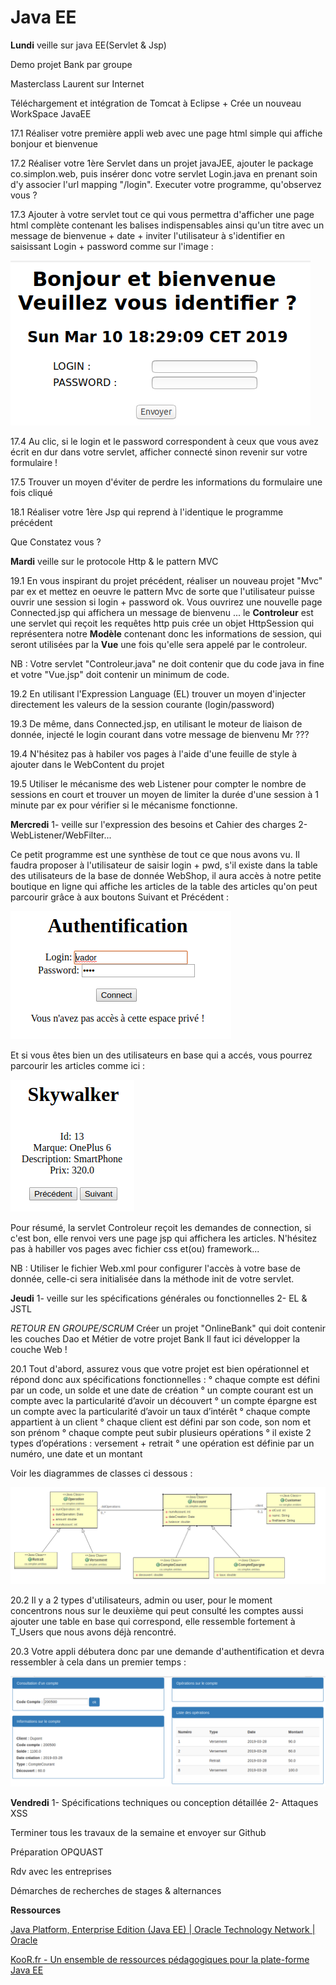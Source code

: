 Java EE
===

**Lundi**
veille sur java EE(Servlet & Jsp)

Demo projet Bank par groupe

Masterclass Laurent sur Internet

Téléchargement et intégration de Tomcat à Eclipse + Crée un nouveau WorkSpace JavaEE

17.1 Réaliser votre première appli web avec une page html simple qui affiche bonjour et bienvenue

17.2 Réaliser votre 1ère Servlet dans un projet javaJEE, ajouter le package co.simplon.web, puis insérer donc votre servlet Login.java en prenant soin d'y associer l'url mapping "/login". Executer votre programme, qu'observez vous ?

17.3 Ajouter à votre servlet tout ce qui vous permettra d'afficher une page html complète contenant les balises indispensables ainsi qu'un titre avec un message de bienvenue + date + inviter l'utilisateur à s'identifier en saisissant Login + password comme sur l'image :

 ![center](/log.png)

17.4 Au clic, si le login et le password correspondent à ceux que vous avez écrit en dur dans votre servlet, afficher connecté sinon revenir sur votre formulaire !

17.5 Trouver un moyen d'éviter de perdre les informations du formulaire une fois cliqué

18.1 Réaliser votre 1ère Jsp qui reprend à l'identique le programme précédent

Que Constatez vous ?

**Mardi**
veille sur le protocole Http & le pattern MVC

19.1 En vous inspirant du projet précédent, réaliser un nouveau projet "Mvc" par ex et mettez en oeuvre le pattern Mvc de sorte que l'utilisateur puisse ouvrir une session si login + password ok. Vous ouvrirez une nouvelle page Connected.jsp qui affichera un message de bienvenu ...
le **Controleur** est une servlet qui reçoit les requêtes http puis crée un objet HttpSession qui représentera notre **Modèle** contenant donc les informations de session, qui seront utilisées par la **Vue** une fois qu'elle sera appelé par le controleur.

NB : Votre servlet "Controleur.java" ne doit contenir que du code java in fine et votre "Vue.jsp" doit contenir un minimum de code.

19.2 En utilisant l'Expression Language (EL) trouver un moyen d'injecter directement les valeurs de la session courante (login/password)

19.3 De même, dans Connected.jsp, en utilisant le moteur de liaison de donnée, injecté le login courant dans votre message de bienvenu Mr ???

19.4 N'hésitez pas à habiler vos pages à l'aide d'une feuille de style à ajouter dans le WebContent du projet

19.5 Utiliser le mécanisme des web Listener pour compter le nombre de sessions en court et trouver un moyen de limiter la durée d'une session à 1 minute par ex pour vérifier si le mécanisme fonctionne.

**Mercredi**
1- veille sur l'expression des besoins et Cahier des charges
2- WebListener/WebFilter...

Ce petit programme est une synthèse de tout ce que nous avons vu. Il faudra proposer à l'utilisateur de saisir login + pwd, s'il existe dans la table des utilisateurs de la base de donnée WebShop, il aura accès à notre petite boutique en ligne qui affiche les articles de la table des articles qu'on peut parcourir grâce à aux boutons Suivant et Précédent :

 ![center](/badlog.png)
 
 Et si vous êtes bien un des utilisateurs en base qui a accés, vous pourrez parcourir les articles comme ici :
 
 ![center](/panier.png)


Pour résumé, la servlet Controleur reçoit les demandes de connection, si c'est bon, elle renvoi vers une page jsp qui affichera les articles.
N'hésitez pas à habiller vos pages avec fichier css et(ou) framework...

NB : Utiliser le fichier Web.xml pour configurer l'accès à votre base de donnée, celle-ci sera initialisée dans la méthode init de votre servlet.

**Jeudi**
1- veille sur les spécifications générales ou fonctionnelles
2- EL & JSTL

*RETOUR EN GROUPE/SCRUM*
Créer un projet "OnlineBank" qui doit contenir les couches Dao et Métier de votre projet Bank
Il faut ici développer la couche Web !

20.1 Tout d'abord, assurez vous que votre projet est bien opérationnel et répond donc aux spécifications fonctionnelles :
° chaque compte est défini par un code, un solde et une date de création
° un compte courant est un compte avec la particularité d’avoir un découvert
° un compte épargne est un compte avec la particularité d’avoir un taux d’intérêt
° chaque compte appartient à un client
° chaque client est défini par son code, son nom et son prénom
° chaque compte peut subir plusieurs opérations
° il existe 2 types d’opérations : versement + retrait
° une opération est définie par un numéro, une date et un montant

Voir les diagrammes de classes ci dessous :

![center](/diagram.png)

20.2 Il y a 2 types d'utilisateurs, admin ou user, pour le moment concentrons nous sur le deuxième qui peut consulté les comptes aussi ajouter une table en base qui correspond, elle ressemble fortement à T_Users que nous avons déjà rencontré.

20.3 Votre appli débutera donc par une demande d'authentification et devra ressembler à cela dans un premier temps :

![center](/onlineBank.png)

**Vendredi**
1- Spécifications techniques ou conception détaillée
2- Attaques XSS

Terminer tous les travaux de la semaine et envoyer sur Github

Préparation OPQUAST

Rdv avec les entreprises

Démarches de recherches de stages & alternances

**Ressources**

[Java Platform, Enterprise Edition (Java EE) \| Oracle Technology Network | Oracle](https://www.oracle.com/technetwork/java/javaee/overview/index.html)

[KooR.fr - Un ensemble de ressources pédagogiques pour la plate-forme Java EE](http://koor.fr/Java/JavaEE.wp)
